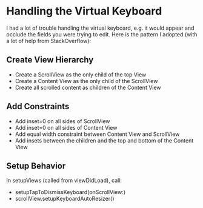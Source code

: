 # Handling the Virtual Keyboard

I had a lot of trouble handling the virtual keyboard, e.g. it would appear and occlude the fields you were trying to edit.  Here is the pattern I adopted (with a lot of help from StackOverflow):

## Create View Hierarchy
* Create a ScrollView as the only child of the top View
* Create a Content View as the only child of the ScrollView
* Create all scrolled content as children of the Content View

## Add Constraints
* Add inset=0 on all sides of ScrollView
* Add inset=0 on all sides of Content View
* Add equal width constraint between Content View and ScrollView
* Add insets between the children and the top and bottom of the Content View

## Setup Behavior
In setupViews (called from viewDidLoad), call:
* setupTapToDismissKeyboard(onScrollView:)
* scrollView.setupKeyboardAutoResizer()
